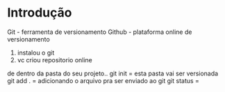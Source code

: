 # Introdução

Git - ferramenta de versionamento
Github - plataforma online de versionamento 

1. instalou o git
2. vc criou repositorio online

de dentro da pasta do seu projeto..
git init  = esta pasta vai ser versionada
git add . = adicionando o arquivo pra ser enviado ao git
git status = 